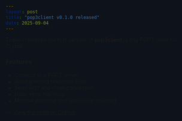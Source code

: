 ```yaml
---
layout: post
title: "pop3client v0.1.0 released"
date: 2025-09-04
---
```

<style>
  html, body { background:#0d121b !important; }
</style>

Today I released the first version of **pop3client**, a tiny POP3 client for Crystal.

### Features
- Connect to a POP3 server
- Read greeting response (`+OK`)
- Send `QUIT` and close connection
- Basic error handling
- Minimal example and spec suite included

👉 [View the code on GitHub](https://github.com/chrisblunt-codes/pop3client)
